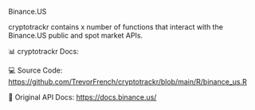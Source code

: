 Binance.US

cryptotrackr contains x number of functions that interact with the Binance.US public and spot market APIs.

📊 cryptotrackr Docs: 


💻 Source Code: https://github.com/TrevorFrench/cryptotrackr/blob/main/R/binance_us.R


🏢 Original API Docs: https://docs.binance.us/
